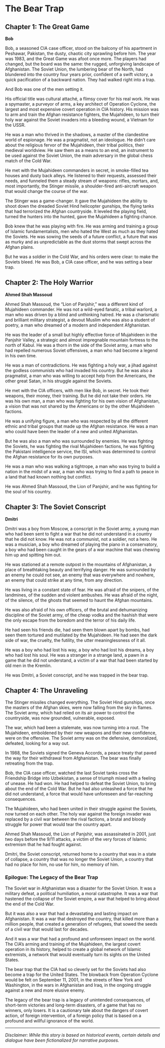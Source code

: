
# The Bear Trap

## Chapter 1: The Great Game

**Bob**

Bob, a seasoned CIA case officer, stood on the balcony of his apartment in Peshawar, Pakistan, the dusty, chaotic city sprawling before him. The year was 1983, and the Great Game was afoot once more. The players had changed, but the board was the same: the rugged, unforgiving landscape of Afghanistan. The Soviet Union, the lumbering bear of the North, had blundered into the country four years prior, confident of a swift victory, a quick pacification of a backward nation. They had walked right into a trap.

And Bob was one of the men setting it.

His official title was cultural attaché, a flimsy cover for his real work. He was a spymaster, a purveyor of arms, a key architect of Operation Cyclone, the largest and most expensive covert operation in CIA history. His mission was to arm and train the Afghan resistance fighters, the Mujahideen, to turn their holy war against the Soviet invaders into a bleeding wound, a Vietnam for the USSR.

He was a man who thrived in the shadows, a master of the clandestine world of espionage. He was a pragmatist, not an ideologue. He didn’t care about the religious fervor of the Mujahideen, their tribal politics, their medieval worldview. He saw them as a means to an end, an instrument to be used against the Soviet Union, the main adversary in the global chess match of the Cold War.

He met with the Mujahideen commanders in secret, in smoke-filled tea houses and dusty back alleys. He listened to their requests, assessed their needs, and funneled them a steady stream of weapons: rifles, mortars, and, most importantly, the Stinger missile, a shoulder-fired anti-aircraft weapon that would change the course of the war.

The Stinger was a game-changer. It gave the Mujahideen the ability to shoot down the dreaded Soviet Hind helicopter gunships, the flying tanks that had terrorized the Afghan countryside. It leveled the playing field, turned the hunters into the hunted, gave the Mujahideen a fighting chance.

Bob knew that he was playing with fire. He was arming and training a group of Islamic fundamentalists, men who hated the West as much as they hated the Soviets. He was sowing the seeds of a future conflict, a future that was as murky and as unpredictable as the dust storms that swept across the Afghan plains.

But he was a soldier in the Cold War, and his orders were clear: to make the Soviets bleed. He was Bob, a CIA case officer, and he was setting a bear trap.

## Chapter 2: The Holy Warrior

**Ahmed Shah Massoud**

Ahmed Shah Massoud, the “Lion of Panjshir,” was a different kind of Mujahideen commander. He was not a wild-eyed fanatic, a tribal warlord, a man who was driven by a blind and unthinking hatred. He was a charismatic and brilliant military strategist, a devout Muslim who was also a student of poetry, a man who dreamed of a modern and independent Afghanistan.

He was the leader of a small but highly effective force of Mujahideen in the Panjshir Valley, a strategic and almost impregnable mountain fortress to the north of Kabul. He was a thorn in the side of the Soviet army, a man who had repelled numerous Soviet offensives, a man who had become a legend in his own time.

He was a man of contradictions. He was fighting a holy war, a jihad against the godless communists who had invaded his country. But he was also a pragmatist, a man who was willing to accept help from the Americans, the other great Satan, in his struggle against the Soviets.

He met with the CIA officers, with men like Bob, in secret. He took their weapons, their money, their training. But he did not take their orders. He was his own man, a man who was fighting for his own vision of Afghanistan, a vision that was not shared by the Americans or by the other Mujahideen factions.

He was a unifying figure, a man who was respected by all the different ethnic and tribal groups that made up the Afghan resistance. He was a man who could have been the leader of a new and united Afghanistan.

But he was also a man who was surrounded by enemies. He was fighting the Soviets, he was fighting the rival Mujahideen factions, he was fighting the Pakistani intelligence service, the ISI, which was determined to control the Afghan resistance for its own purposes.

He was a man who was walking a tightrope, a man who was trying to build a nation in the midst of a war, a man who was trying to find a path to peace in a land that had known nothing but conflict.

He was Ahmed Shah Massoud, the Lion of Panjshir, and he was fighting for the soul of his country.

## Chapter 3: The Soviet Conscript

**Dmitri**

Dmitri was a boy from Moscow, a conscript in the Soviet army, a young man who had been sent to fight a war that he did not understand in a country that he did not know. He was not a communist, not a soldier, not a hero. He was a musician, a boy who dreamed of playing the piano in a conservatory, a boy who had been caught in the gears of a war machine that was chewing him up and spitting him out.

He was stationed at a remote outpost in the mountains of Afghanistan, a place of breathtaking beauty and terrifying danger. He was surrounded by an enemy he could not see, an enemy that was everywhere and nowhere, an enemy that could strike at any time, from any direction.

He was living in a constant state of fear. He was afraid of the snipers, of the landmines, of the sudden and violent ambushes. He was afraid of the night, of the silence, of the ghosts that seemed to haunt the Afghan mountains.

He was also afraid of his own officers, of the brutal and dehumanizing discipline of the Soviet army, of the cheap vodka and the hashish that were the only escape from the boredom and the terror of his daily life.

He had seen his friends die, had seen them blown apart by bombs, had seen them tortured and mutilated by the Mujahideen. He had seen the dark side of war, the cruelty, the futility, the utter meaninglessness of it all.

He was a boy who had lost his way, a boy who had lost his dreams, a boy who had lost his soul. He was a stranger in a strange land, a pawn in a game that he did not understand, a victim of a war that had been started by old men in the Kremlin.

He was Dmitri, a Soviet conscript, and he was trapped in the bear trap.

## Chapter 4: The Unraveling

The Stinger missiles changed everything. The Soviet Hind gunships, once the masters of the Afghan skies, were now falling from the sky in flames. The Soviet army, which had relied on its air power to control the countryside, was now grounded, vulnerable, exposed.

The war, which had been a stalemate, was now turning into a rout. The Mujahideen, emboldened by their new weapons and their new confidence, were on the offensive. The Soviet army was on the defensive, demoralized, defeated, looking for a way out.

In 1988, the Soviets signed the Geneva Accords, a peace treaty that paved the way for their withdrawal from Afghanistan. The bear was finally retreating from the trap.

Bob, the CIA case officer, watched the last Soviet tanks cross the Friendship Bridge into Uzbekistan, a sense of triumph mixed with a feeling of unease. He had won. He had helped to defeat the Soviet Union, to bring about the end of the Cold War. But he had also unleashed a force that he did not understand, a force that would have unforeseen and far-reaching consequences.

The Mujahideen, who had been united in their struggle against the Soviets, now turned on each other. The holy war against the foreign invader was replaced by a civil war between the rival factions, a brutal and bloody struggle for power that would tear the country apart.

Ahmed Shah Massoud, the Lion of Panjshir, was assassinated in 2001, just two days before the 9/11 attacks, a victim of the very forces of Islamic extremism that he had fought against.

Dmitri, the Soviet conscript, returned home to a country that was in a state of collapse, a country that was no longer the Soviet Union, a country that had no place for him, no use for him, no memory of him.

### Epilogue: The Legacy of the Bear Trap

The Soviet war in Afghanistan was a disaster for the Soviet Union. It was a military defeat, a political humiliation, a moral catastrophe. It was a war that hastened the collapse of the Soviet empire, a war that helped to bring about the end of the Cold War.

But it was also a war that had a devastating and lasting impact on Afghanistan. It was a war that destroyed the country, that killed more than a million people, that created a generation of refugees, that sowed the seeds of a civil war that would last for decades.

And it was a war that had a profound and unforeseen impact on the world. The CIA’s arming and training of the Mujahideen, the largest covert operation in its history, helped to create a global network of Islamic extremists, a network that would eventually turn its sights on the United States.

The bear trap that the CIA had so cleverly set for the Soviets had also become a trap for the United States. The blowback from Operation Cyclone would be felt on September 11, 2001, in the streets of New York and Washington, in the wars in Afghanistan and Iraq, in the ongoing struggle against a new and more elusive enemy.

The legacy of the bear trap is a legacy of unintended consequences, of short-term victories and long-term disasters, of a game that has no winners, only losers. It is a cautionary tale about the dangers of covert action, of foreign intervention, of a foreign policy that is based on a profound and willful ignorance of the world.

***

*Disclaimer: While this story is based on historical events, certain details and dialogue have been fictionalized for narrative purposes.*